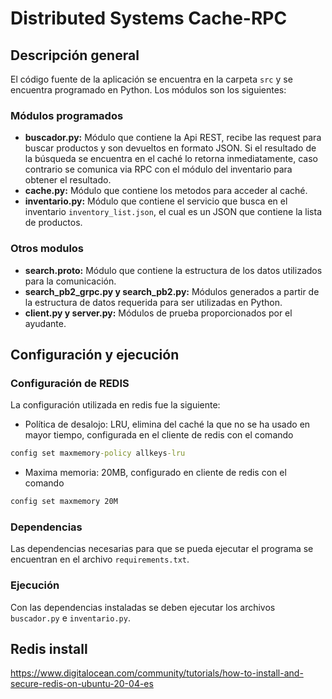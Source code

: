 # Distributed Systems Cache-RPC

## Descripción general

El código fuente de la aplicación se encuentra en la carpeta `src` y se encuentra programado en Python. Los módulos son los siguientes:

### Módulos programados

* **buscador.py:** Módulo que contiene la Api REST, recibe las request para buscar productos y son devueltos en formato JSON. Si el resultado de la búsqueda se encuentra en el caché lo retorna inmediatamente, caso contrario se comunica via RPC con el módulo del inventario para obtener el resultado.
* **cache.py:** Módulo que contiene los metodos para acceder al caché.
* **inventario.py:** Módulo que contiene el servicio que busca en el inventario `inventory_list.json`, el cual es un JSON que contiene la lista de productos.

### Otros modulos

* **search.proto:** Módulo que contiene la estructura de los datos utilizados para la comunicación.
* **search_pb2_grpc.py y search_pb2.py:** Módulos generados a partir de la estructura de datos requerida para ser utilizadas en Python.
* **client.py y server.py:** Módulos de prueba proporcionados por el ayudante. 

## Configuración y ejecución

### Configuración de REDIS

La configuración utilizada en redis fue la siguiente:

* Política de desalojo: LRU, elimina del caché la que no se ha usado en mayor tiempo, configurada en el cliente de redis con el comando

```bat 
config set maxmemory-policy allkeys-lru
```

* Maxima memoria: 20MB, configurado en cliente de redis con el comando

```bat
config set maxmemory 20M
```

### Dependencias

Las dependencias necesarias para que se pueda ejecutar el programa se encuentran en el archivo `requirements.txt`.

### Ejecución

Con las dependencias instaladas se deben ejecutar los archivos `buscador.py` e `inventario.py`.

 
## Redis install
https://www.digitalocean.com/community/tutorials/how-to-install-and-secure-redis-on-ubuntu-20-04-es
